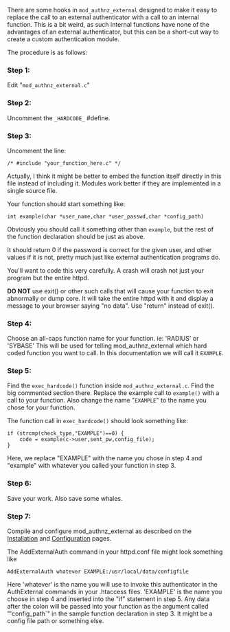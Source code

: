 There are some hooks in `mod_authnz_external` designed to make it easy to replace the call to an external authenticator with a call to an internal function.  This is a bit weird, as such internal functions have none of the advantages of an external authenticator, but this can be a short-cut way to create a custom authentication module.

The procedure is as follows:

### Step 1: ###

Edit "`mod_authnz_external.c`"

### Step 2: ###

Uncomment the `_HARDCODE_` #define.

### Step 3: ###

Uncomment the line:
```
/* #include "your_function_here.c" */
```

Actually, I think it might be better to embed the function itself directly in this file instead of including it.  Modules work better if they are implemented in a single source file.

Your function should start something like:
```
int example(char *user_name,char *user_passwd,char *config_path)
```
Obviously you should call it something other than `example`, but the rest of the function declaration should be just as above.

It should return 0 if the password is correct for the given user, and other values if it is not, pretty much just like external authentication programs do.

You'll want to code this very carefully.  A crash will crash not just your program but the entire httpd.

**DO NOT** use exit() or other such calls that will cause your function to exit abnormally or dump core. It will take the entire httpd with it and display a message to your browser saying "no data".  Use "return" instead of exit().

### Step 4: ###

Choose an all-caps function name for your function. ie: 'RADIUS' or 'SYBASE' This will be used for telling mod\_authnz\_external which hard coded function you want to call.  In this documentation we will call it `EXAMPLE`.

### Step 5: ###

Find the `exec_hardcode()` function inside `mod_authnz_external.c`. Find the big commented section there.  Replace the example call to `example()` with a call to your function.  Also change the name "`EXAMPLE`" to the name you chose for your function.

The function call in `exec_hardcode()` should look something like:
```
if (strcmp(check_type,"EXAMPLE")==0) {
    code = example(c->user,sent_pw,config_file);
}
```

Here, we replace "EXAMPLE" with the name you chose in step 4 and "example" with whatever you called your function in step 3.

### Step 6: ###

Save your work.  Also save some whales.

### Step 7: ###

Compile and configure mod\_authnz\_external as described on the [Installation](Installation.md) and [Configuration](Configuration.md) pages.

The AddExternalAuth command in your httpd.conf file might look something like
```
AddExternalAuth whatever EXAMPLE:/usr/local/data/configfile
```
Here 'whatever' is the name you will use to invoke this authenticator in the AuthExternal commands in your .htaccess files.  'EXAMPLE' is the name you choose in step 4 and inserted into the "if" statement in step 5.  Any data after the colon will be passed into your function as the argument called "'config\_path`" in the sample function declaration in step 3. It might be a config file path or something else.